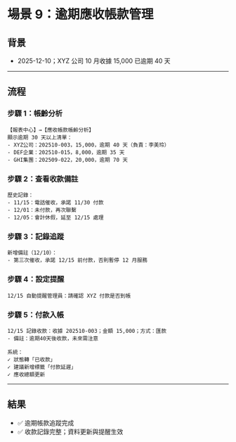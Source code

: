 # 場景 9：逾期應收帳款管理

## 背景
- 2025-12-10；XYZ 公司 10 月收據 15,000 已逾期 40 天

---

## 流程

### 步驟 1：帳齡分析
```
【報表中心】→【應收帳款帳齡分析】
顯示逾期 30 天以上清單：
- XYZ公司：202510-003，15,000，逾期 40 天（負責：李美玲）
- DEF企業：202510-015，8,000，逾期 35 天
- GHI集團：202509-022，20,000，逾期 70 天
```

### 步驟 2：查看收款備註
```
歷史記錄：
- 11/15：電話催收，承諾 11/30 付款
- 12/01：未付款，再次聯繫
- 12/05：會計休假，延至 12/15 處理
```

### 步驟 3：記錄追蹤
```
新增備註（12/10）：
- 第三次催收，承諾 12/15 前付款，否則暫停 12 月服務
```

### 步驟 4：設定提醒
```
12/15 自動提醒管理員：請確認 XYZ 付款是否到帳
```

### 步驟 5：付款入帳
```
12/15 記錄收款：收據 202510-003；金額 15,000；方式：匯款
- 備註：逾期40天後收款，未來需注意

系統：
✓ 狀態轉「已收款」
✓ 建議新增標籤「付款延遲」
✓ 應收總額更新
```

---

## 結果
- ✅ 逾期帳款追蹤完成
- ✅ 收款記錄完整；資料更新與提醒生效
